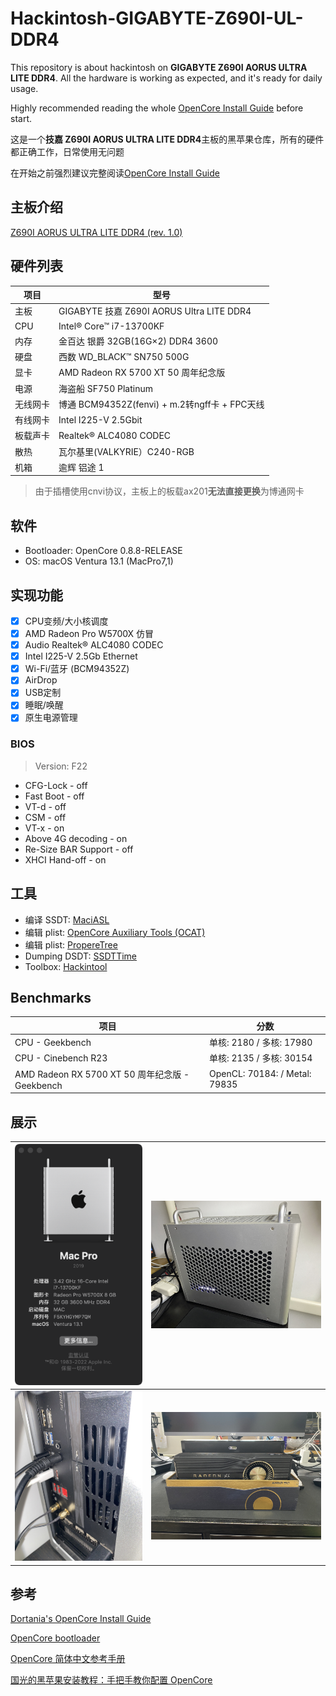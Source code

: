 # Hackintosh-GIGABYTE-Z690I-UL-DDR4

This repository is about hackintosh on **GIGABYTE Z690I AORUS ULTRA LITE DDR4**. All the hardware is working as expected, and it's ready for daily usage. 

Highly recommended reading the whole [OpenCore Install Guide](https://dortania.github.io/OpenCore-Install-Guide/) before start.

这是一个**技嘉 Z690I AORUS ULTRA LITE DDR4**主板的黑苹果仓库，所有的硬件都正确工作，日常使用无问题

在开始之前强烈建议完整阅读[OpenCore Install Guide](https://dortania.github.io/OpenCore-Install-Guide/) 

## 主板介绍

[Z690I AORUS ULTRA LITE DDR4 (rev. 1.0)](https://www.gigabyte.com/Motherboard/Z690I-AORUS-ULTRA-LITE-DDR4-rev-10)

## 硬件列表

| 项目     | 型号                                          |
| -------- | --------------------------------------------- |
| 主板     | GIGABYTE 技嘉 Z690I AORUS Ultra LITE DDR4     |
| CPU      | Intel® Core™ i7-13700KF                       |
| 内存     | 金百达 银爵 32GB(16G×2) DDR4 3600             |
| 硬盘     | 西数 WD_BLACK™ SN750 500G                     |
| 显卡     | AMD Radeon RX 5700 XT 50 周年纪念版           |
| 电源     | 海盗船 SF750 Platinum                         |
| 无线网卡 | 博通 BCM94352Z(fenvi) + m.2转ngff卡 + FPC天线 |
| 有线网卡 | Intel I225-V 2.5Gbit                          |
| 板载声卡 | Realtek® ALC4080 CODEC                        |
| 散热     | 瓦尔基里(VALKYRIE）C240-RGB                   |
| 机箱     | 逾辉 铝途 1                                   |

> 由于插槽使用cnvi协议，主板上的板载ax201**无法直接更换**为博通网卡

## 软件

* Bootloader: OpenCore 0.8.8-RELEASE
* OS: macOS Ventura 13.1 (MacPro7,1)

## 实现功能

- [x] CPU变频/大小核调度
- [x] AMD Radeon Pro W5700X 仿冒
- [x] Audio Realtek® ALC4080 CODEC
- [x] Intel I225-V 2.5Gb Ethernet
- [x] Wi-Fi/蓝牙 (BCM94352Z)
- [x] AirDrop
- [x] USB定制
- [x] 睡眠/唤醒
- [x] 原生电源管理

### BIOS

> Version: F22

- CFG-Lock - off
- Fast Boot - off
- VT-d - off
- CSM - off
- VT-x - on
- Above 4G decoding - on
- Re-Size BAR Support - off
- XHCI Hand-off - on

## 工具

* 编译 SSDT: [MaciASL](https://github.com/acidanthera/MaciASL)
* 编辑 plist: [OpenCore Auxiliary Tools (OCAT)](https://github.com/ic005k/OCAuxiliaryTools)
* 编辑 plist: [PropereTree](https://github.com/corpnewt/ProperTree)
* Dumping DSDT: [SSDTTime](https://github.com/corpnewt/SSDTTime)
* Toolbox: [Hackintool](https://github.com/headkaze/Hackintool)

## Benchmarks

| 项目                                            | 分数                          |
| ----------------------------------------------- | ----------------------------- |
| CPU - Geekbench                                 | 单核: 2180 / 多核: 17980      |
| CPU - Cinebench R23                             | 单核: 2135 / 多核: 30154      |
| AMD Radeon RX 5700 XT 50 周年纪念版 - Geekbench | OpenCL: 70184: / Metal: 79835 |

## 展示

| ![device](./images/device.png)     | ![IMG_5286](./images/IMG_5286.JPG) |
| ---------------------------------- | ---------------------------------- |
| ![IMG_5287](./images/IMG_5287.JPG) | ![IMG_5262](./images/IMG_5262.JPG) |

## 参考

[Dortania's OpenCore Install Guide](https://dortania.github.io/OpenCore-Install-Guide/)

[OpenCore bootloader](https://github.com/acidanthera/OpenCorePkg)

[OpenCore 简体中文参考手册](https://oc.skk.moe/)

[国光的黑苹果安装教程：手把手教你配置 OpenCore](https://apple.sqlsec.com/)
